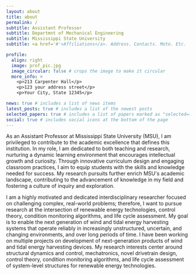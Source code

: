 ```yaml
---
layout: about
title: about
permalink: /
subtitle: Assistant Professor
subtitle: Departmnt of Mechanical Engineering
subtitle: Mississippi State University
subtitle: <a href='#'>Affiliations</a>. Address. Contacts. Moto. Etc.

profile:
  align: right
  image: prof_pic.jpg
  image_circular: false # crops the image to make it circular
  more_info: >
    <p>213 Carpenter Hall</p>
    <p>123 your address street</p>
    <p>Your City, State 12345</p>

news: true # includes a list of news items
latest_posts: true # includes a list of the newest posts
selected_papers: true # includes a list of papers marked as "selected={true}"
social: true # includes social icons at the bottom of the page
---
```


As an Assistant Professor at Mississippi State University (MSU), I am privileged to contribute to the academic excellence that defines this institution. In my role, I am dedicated to both teaching and research, nurturing a dynamic learning environment that encourages intellectual growth and curiosity. Through innovative curriculum design and engaging classroom practices, I aim to equip students with the skills and knowledge needed for success. My research pursuits further enrich MSU's academic landscape, contributing to the advancement of knowledge in my field and fostering a culture of inquiry and exploration. 

I am a highly motivated and dedicated interdisciplinary researcher focused on challenging complex, real-world problems; therefore, I want to pursue research at the intersection of renewable energy technologies, control theory, condition monitoring algorithms, and life cycle assessment. My goal is to enable the next generation of wind and tidal energy harvesting systems that operate reliably in increasingly unstructured, uncertain, and changing environments, and over long periods of time. I have been working on multiple projects on development of next-generation products of wind and tidal energy harvesting devices. My research interests center around structural dynamics and control, mechatronics, novel drivetrain design, control theory, condition monitoring algorithms, and life cycle assessment of system-level structures for renewable energy technologies. 
